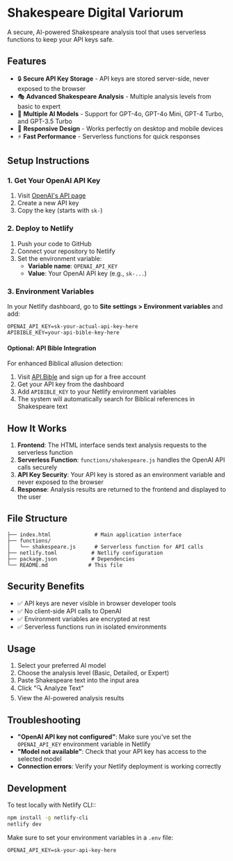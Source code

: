 # Shakespeare Digital Variorum

A secure, AI-powered Shakespeare analysis tool that uses serverless functions to keep your API keys safe.

## Features

- 🔒 **Secure API Key Storage** - API keys are stored server-side, never exposed to the browser
- 🎭 **Advanced Shakespeare Analysis** - Multiple analysis levels from basic to expert
- 🤖 **Multiple AI Models** - Support for GPT-4o, GPT-4o Mini, GPT-4 Turbo, and GPT-3.5 Turbo
- 📱 **Responsive Design** - Works perfectly on desktop and mobile devices
- ⚡ **Fast Performance** - Serverless functions for quick responses

## Setup Instructions

### 1. Get Your OpenAI API Key

1. Visit [OpenAI's API page](https://platform.openai.com/api-keys)
2. Create a new API key
3. Copy the key (starts with `sk-`)

### 2. Deploy to Netlify

1. Push your code to GitHub
2. Connect your repository to Netlify
3. Set the environment variable:
   - **Variable name**: `OPENAI_API_KEY`
   - **Value**: Your OpenAI API key (e.g., `sk-...`)

### 3. Environment Variables

In your Netlify dashboard, go to **Site settings > Environment variables** and add:

```
OPENAI_API_KEY=sk-your-actual-api-key-here
APIBIBLE_KEY=your-api-bible-key-here
```

#### Optional: API Bible Integration

For enhanced Biblical allusion detection:

1. Visit [API.Bible](https://scripture.api.bible/) and sign up for a free account
2. Get your API key from the dashboard
3. Add `APIBIBLE_KEY` to your Netlify environment variables
4. The system will automatically search for Biblical references in Shakespeare text

## How It Works

1. **Frontend**: The HTML interface sends text analysis requests to the serverless function
2. **Serverless Function**: `functions/shakespeare.js` handles the OpenAI API calls securely
3. **API Key Security**: Your API key is stored as an environment variable and never exposed to the browser
4. **Response**: Analysis results are returned to the frontend and displayed to the user

## File Structure

```
├── index.html              # Main application interface
├── functions/
│   └── shakespeare.js      # Serverless function for API calls
├── netlify.toml           # Netlify configuration
├── package.json           # Dependencies
└── README.md             # This file
```

## Security Benefits

- ✅ API keys are never visible in browser developer tools
- ✅ No client-side API calls to OpenAI
- ✅ Environment variables are encrypted at rest
- ✅ Serverless functions run in isolated environments

## Usage

1. Select your preferred AI model
2. Choose the analysis level (Basic, Detailed, or Expert)
3. Paste Shakespeare text into the input area
4. Click "🔍 Analyze Text"
5. View the AI-powered analysis results

## Troubleshooting

- **"OpenAI API key not configured"**: Make sure you've set the `OPENAI_API_KEY` environment variable in Netlify
- **"Model not available"**: Check that your API key has access to the selected model
- **Connection errors**: Verify your Netlify deployment is working correctly

## Development

To test locally with Netlify CLI::

```bash
npm install -g netlify-cli
netlify dev
```

Make sure to set your environment variables in a `.env` file:

```
OPENAI_API_KEY=sk-your-api-key-here
```
